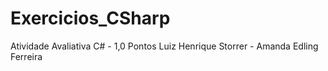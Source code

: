# Exercicios_CSharp
Atividade Avaliativa C# - 1,0 Pontos
Luiz Henrique Storrer - Amanda Edling Ferreira
